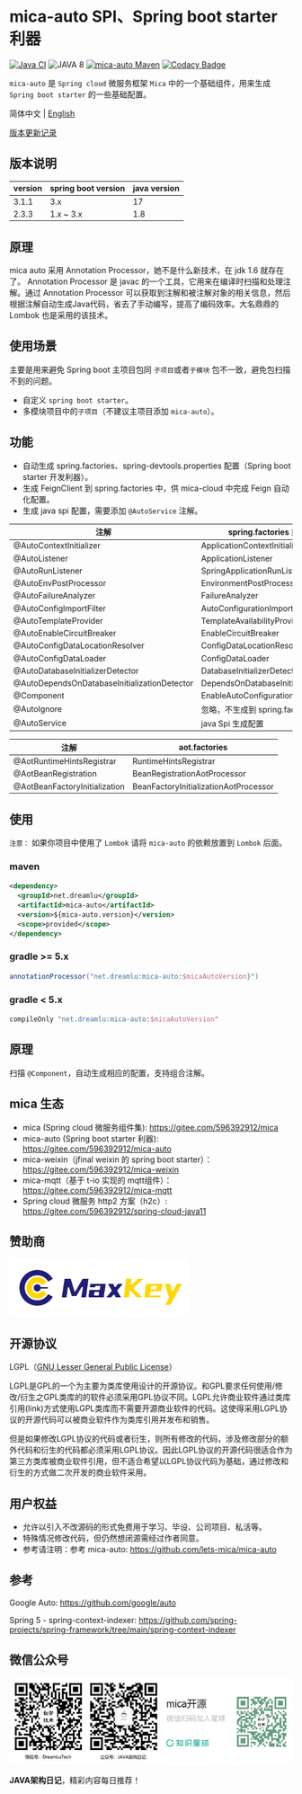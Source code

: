 # mica-auto SPI、Spring boot starter 利器
[![Java CI](https://github.com/lets-mica/mica-auto/workflows/Java%20CI/badge.svg)](https://github.com/lets-mica/mica-auto/actions)
![JAVA 8](https://img.shields.io/badge/JDK-1.8+-brightgreen.svg)
[![mica-auto Maven](https://img.shields.io/maven-central/v/net.dreamlu/mica-auto.svg?style=flat-square)](https://mvnrepository.com/artifact/net.dreamlu/mica-auto)
[![Codacy Badge](https://app.codacy.com/project/badge/Grade/681f9f08bc3d4b799f843eb2ff8be287)](https://www.codacy.com/gh/lets-mica/mica-auto/dashboard?utm_source=github.com&amp;utm_medium=referral&amp;utm_content=lets-mica/mica-auto&amp;utm_campaign=Badge_Grade)

`mica-auto` 是 `Spring cloud` 微服务框架 `Mica` 中的一个基础组件，用来生成 `Spring boot starter` 的一些基础配置。 

简体中文 | [English](README_EN.md) 

[版本更新记录](CHANGELOG.md)

## 版本说明
| version | spring boot version | java version |
|---------|---------------------|--------------|
| 3.1.1   | 3.x                 | 17           |
| 2.3.3   | 1.x ~ 3.x           | 1.8          |

## 原理

mica auto 采用 Annotation Processor，她不是什么新技术，在 jdk 1.6 就存在了。 Annotation Processor 是 javac 的一个工具，它用来在编译时扫描和处理注解。通过 Annotation Processor 可以获取到注解和被注解对象的相关信息，然后根据注解自动生成Java代码，省去了手动编写，提高了编码效率。大名鼎鼎的 Lombok 也是采用的该技术。

## 使用场景
主要是用来避免 Spring boot 主项目包同 `子项目`或者`子模块` 包不一致，避免包扫描不到的问题。 

- 自定义 `spring boot starter`。
- 多模块项目中的`子项目`（不建议主项目添加 `mica-auto`）。

## 功能
- 自动生成 spring.factories、spring-devtools.properties 配置（Spring boot starter 开发利器）。
- 生成 FeignClient 到 spring.factories 中，供 mica-cloud 中完成 Feign 自动化配置。
- 生成 java spi 配置，需要添加 `@AutoService` 注解。

| 注解                            | spring.factories 或 Spi key     |
| ------------------------------- | ------------------------------- |
| @AutoContextInitializer         | ApplicationContextInitializer   |
| @AutoListener                   | ApplicationListener             |
| @AutoRunListener                | SpringApplicationRunListener    |
| @AutoEnvPostProcessor           | EnvironmentPostProcessor        |
| @AutoFailureAnalyzer            | FailureAnalyzer                 |
| @AutoConfigImportFilter         | AutoConfigurationImportFilter   |
| @AutoTemplateProvider           | TemplateAvailabilityProvider    |
| @AutoEnableCircuitBreaker       | EnableCircuitBreaker            |
| @AutoConfigDataLocationResolver | ConfigDataLocationResolver      |
| @AutoConfigDataLoader           | ConfigDataLoader                |
| @AutoDatabaseInitializerDetector | DatabaseInitializerDetector         |
| @AutoDependsOnDatabaseInitializationDetector | DependsOnDatabaseInitializationDetector         |
| @Component                      | EnableAutoConfiguration         |
| @AutoIgnore                     | 忽略，不生成到 spring.factories |
| @AutoService                    | java Spi 生成配置               |

| 注解                            | aot.factories                     |
| ------------------------------- | ------------------------------- |
| @AotRuntimeHintsRegistrar      | RuntimeHintsRegistrar                |
| @AotBeanRegistration           | BeanRegistrationAotProcessor                |
| @AotBeanFactoryInitialization  | BeanFactoryInitializationAotProcessor                |

## 使用
`注意：` 如果你项目中使用了 `Lombok` 请将 `mica-auto` 的依赖放置到 `Lombok` 后面。

### maven
```xml
<dependency>
  <groupId>net.dreamlu</groupId>
  <artifactId>mica-auto</artifactId>
  <version>${mica-auto.version}</version>
  <scope>provided</scope>
</dependency>
```

### gradle >= 5.x
```groovy
annotationProcessor("net.dreamlu:mica-auto:$micaAutoVersion}")
```

### gradle < 5.x
```groovy
compileOnly "net.dreamlu:mica-auto:$micaAutoVersion"
```

## 原理
扫描 `@Component`，自动生成相应的配置，支持组合注解。

## mica 生态

- mica (Spring cloud 微服务组件集): https://gitee.com/596392912/mica
- mica-auto (Spring boot starter 利器): https://gitee.com/596392912/mica-auto
- mica-weixin（jfinal weixin 的 spring boot starter）：https://gitee.com/596392912/mica-weixin
- mica-mqtt（基于 t-io 实现的 mqtt组件）：https://gitee.com/596392912/mica-mqtt
- Spring cloud 微服务 http2 方案（h2c）: https://gitee.com/596392912/spring-cloud-java11

## 赞助商

[![业界领先的单点登录](docs/img/maxkey.png)](https://gitee.com/dromara/MaxKey/?from=mica-auto)

## 开源协议
LGPL（[GNU Lesser General Public License](http://www.gnu.org/licenses/lgpl.html)）

LGPL是GPL的一个为主要为类库使用设计的开源协议。和GPL要求任何使用/修改/衍生之GPL类库的的软件必须采用GPL协议不同。LGPL允许商业软件通过类库引用(link)方式使用LGPL类库而不需要开源商业软件的代码。这使得采用LGPL协议的开源代码可以被商业软件作为类库引用并发布和销售。

但是如果修改LGPL协议的代码或者衍生，则所有修改的代码，涉及修改部分的额外代码和衍生的代码都必须采用LGPL协议。因此LGPL协议的开源代码很适合作为第三方类库被商业软件引用，但不适合希望以LGPL协议代码为基础，通过修改和衍生的方式做二次开发的商业软件采用。

## 用户权益
* 允许以引入不改源码的形式免费用于学习、毕设、公司项目、私活等。
* 特殊情况修改代码，但仍然想闭源需经过作者同意。
* 参考请注明：参考 mica-auto: https://github.com/lets-mica/mica-auto

## 参考
Google Auto: https://github.com/google/auto

Spring 5 - spring-context-indexer: https://github.com/spring-projects/spring-framework/tree/main/spring-context-indexer

## 微信公众号

![如梦技术](docs/dreamlu-weixin.jpg)

**JAVA架构日记**，精彩内容每日推荐！